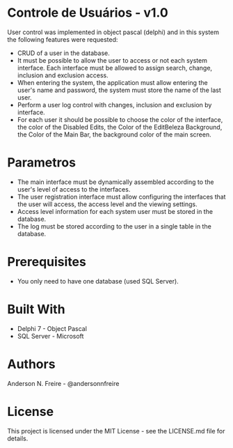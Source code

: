 # Controle de Usuários - v1.0

User control was implemented in object pascal (delphi) and in this system the following features were requested:

 - CRUD of a user in the database.
 - It must be possible to allow the user to access or not each system interface. Each interface must be allowed to assign search, change, inclusion and exclusion access.
 - When entering the system, the application must allow entering the user's name and password, the system must store the name of the last user.
 - Perform a user log control with changes, inclusion and exclusion by interface.
 - For each user it should be possible to choose the color of the interface, the color of the Disabled Edits, the Color of the EditBeleza Background, the Color of the Main Bar, the background color of the main screen.
 
 # Parametros
 
 - The main interface must be dynamically assembled according to the user's level of access to the interfaces.
 - The user registration interface must allow configuring the interfaces that the user will access, the access level and the viewing settings.
 - Access level information for each system user must be stored in the database.
 - The log must be stored according to the user in a single table in the database.
 
# Prerequisites
- You only need to have one database (used SQL Server).

# Built With
 - Delphi 7 - Object Pascal
 - SQL Server - Microsoft

# Authors
Anderson N. Freire - @andersonnfreire

# License
This project is licensed under the MIT License - see the LICENSE.md file for details.

